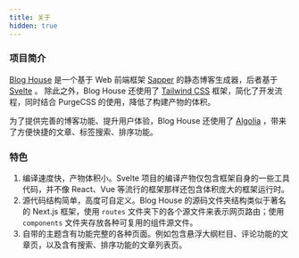 ```yaml
---
title: 关于
hidden: true
---
```


### 项目简介

[Blog House](https://github.com/darkyzhou/blog-house) 是一个基于 Web 前端框架 [Sapper](https://sapper.svelte.dev/) 的静态博客生成器，后者基于 [Svelte](https://svelte.dev/) 。
除此之外，Blog House 还使用了 [Tailwind CSS](https://tailwindcss.com/) 框架，简化了开发流程，同时结合 PurgeCSS 的使用，降低了构建产物的体积。

为了提供完善的博客功能、提升用户体验，Blog House 还使用了 [Algolia](https://www.algolia.com/) ，带来了方便快捷的文章、标签搜索、排序功能。

### 特色

1. 编译速度快，产物体积小。Svelte 项目的编译产物仅包含框架自身的一些工具代码，并不像 React、Vue 等流行的框架那样还包含体积庞大的框架运行时。
2. 源代码结构简单，高度可自定义。Blog House 的源码文件夹结构类似于著名的 Next.js 框架，使用 `routes` 文件夹下的各个源文件来表示网页路由；使用 `components` 文件夹存放各种可复用的组件源文件。
3. 自带的主题含有功能完整的各种页面。例如包含悬浮大纲栏目、评论功能的文章页，以及含有搜索、排序功能的文章列表页。
